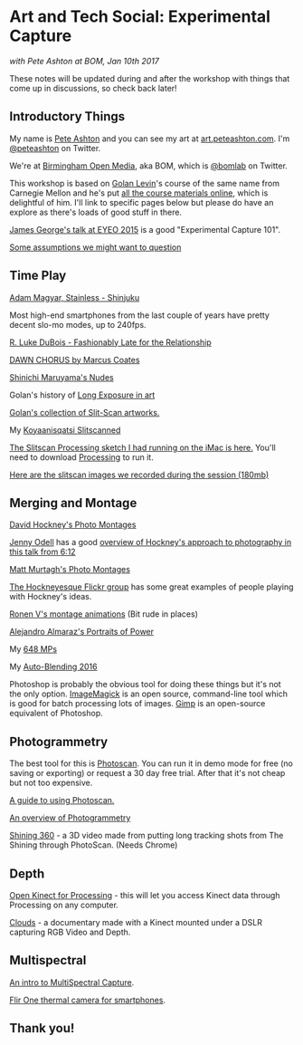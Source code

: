 # Art and Tech Social: Experimental Capture
*with Pete Ashton at BOM, Jan 10th 2017*

These notes will be updated during and after the workshop with things that come up in discussions, so check back later!

## Introductory Things

My name is [Pete Ashton](http://peteashton.com) and you can see my art at [art.peteashton.com](http://art.peteashton.com). I'm [@peteashton](http://twitter.com/peteashton) on Twitter. 

We're at [Birmingham Open Media](http://www.bom.org.uk), aka BOM, which is [@bomlab](http://twitter.com/bomlab) on Twitter.

This workshop is based on [Golan Levin](http://www.flong.com)'s course of the same name from Carnegie Mellon and he's put [all the course materials online](http://github.com/golanlevin/ExperimentalCapture), which is delightful of him. I'll link to specific pages below but please do have an explore as there's loads of good stuff in there. 

[James George's talk at EYEO 2015](https://vimeo.com/134973504) is a good "Experimental Capture 101".

[Some assumptions we might want to question](https://github.com/golanlevin/ExperimentalCapture/blob/master/docs/assumptions.md)

## Time Play

[Adam Magyar, Stainless - Shinjuku](https://vimeo.com/77489382)

Most high-end smartphones from the last couple of years have pretty decent slo-mo modes, up to 240fps. 

[R. Luke DuBois - Fashionably Late for the Relationship](https://vimeo.com/30496329)

[DAWN CHORUS by Marcus Coates](https://www.youtube.com/watch?v=PCCpnDtgxXk)

[Shinichi Maruyama's Nudes](http://www.shinichimaruyama.com)

Golan's history of [Long Exposure in art](https://github.com/golanlevin/ExperimentalCapture/blob/master/docs/longexposure.md)

[Golan's collection of Slit-Scan artworks.](http://www.flong.com/texts/lists/slit_scan/)

My [Koyaanisqatsi Slitscanned](http://art.peteashton.com/koyaanisqatsi-slitscanned/)

[The Slitscan Processing sketch I had running on the iMac is here.](https://github.com/peteash10/BOM-Art-Tech-Social/raw/master/SlitScan%20-%20Processing.zip) You'll need to download [Processing](https://processing.org) to run it. 

[Here are the slitscan images we recorded during the session (180mb)](https://www.dropbox.com/s/lzoy8ntd2r7xpqx/slitscans.zip?dl=1)

## Merging and Montage

[David Hockney's Photo Montages](http://www.hockneypictures.com/photos/photos_collages.php)

[Jenny Odell](http://jennyodell.com) has a good [overview of Hockney's approach to photography in this talk from 6:12](https://vimeo.com/178236530#t=372s)

[Matt Murtagh's Photo Montages](https://www.flickr.com/photos/msmurtagh/sets/72157622940838556/)

[The Hockneyesque Flickr group](https://www.flickr.com/groups/13867288@N00/pool/) has some great examples of people playing with Hockney's ideas. 

[Ronen V's montage animations](http://ronenv.com/pics/) (Bit rude in places)

[Alejandro Almaraz's Portraits of Power](http://alejandroalmaraz.com.ar/en/work/5/portraits-of-power#intro)

My [648 MPs](http://art.peteashton.com/648-MPs/)

My [Auto-Blending 2016](http://art.peteashton.com/auto-blending-2016/)

Photoshop is probably the obvious tool for doing these things but it's not the only option. [ImageMagick](http://www.imagemagick.org/) is an open source, command-line tool which is good for batch processing lots of images. [Gimp](https://www.gimp.org) is an open-source equivalent of Photoshop. 

## Photogrammetry

The best tool for this is [Photoscan](http://www.agisoft.com). You can run it in demo mode for free (no saving or exporting) or request a 30 day free trial. After that it's not cheap but not too expensive. 

[A guide to using Photoscan.](https://github.com/golanlevin/ExperimentalCapture/blob/master/workshop/pdf/photogrammetry_from_video_with_photoscan.pdf)

[An overview of Photogrammetry](https://github.com/golanlevin/ExperimentalCapture/blob/master/docs/Photogrammetry-and-3D-scanning.md)

[Shining 360](https://www.youtube.com/watch?v=AupAFblRwgY) - a 3D video made from putting long tracking shots from The Shining through PhotoScan. (Needs Chrome)

## Depth

[Open Kinect for Processing](https://github.com/shiffman/OpenKinect-for-Processing) - this will let you access Kinect data through Processing on any computer. 

[Clouds](http://www.cloudsdocumentary.com/) - a documentary made with a Kinect mounted under a DSLR capturing RGB Video and Depth.

## Multispectral

[An intro to MultiSpectral Capture](https://github.com/golanlevin/ExperimentalCapture/blob/master/docs/hyperspectral.md).

[Flir One thermal camera for smartphones](http://www.flir.co.uk/flirone/ios-android/).

## Thank you! 